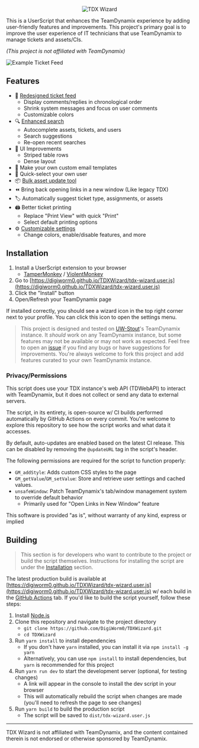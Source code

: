 <p align="center">
<img src="https://i.imgur.com/b3H1Sw2.png" alt="TDX Wizard" />
</p>

This is a UserScript that enhances the TeamDynamix experience by adding user-friendly features and improvements.
This project's primary goal is to improve the user experience of IT technicians that use TeamDynamix to manage tickets
and assets/CIs.

*(This project is not affiliated with TeamDynamix)*

![Example Ticket Feed](https://i.imgur.com/lZUAK8W.png)

## Features

- 💬 [Redesigned ticket feed](https://i.imgur.com/OYxjGBz.png)
    - Display comments/replies in chronological order
    - Shrink system messages and focus on user comments
    - Customizable colors
- 🔍 [Enhanced search](https://i.imgur.com/jDyqhhV.png)
    - Autocomplete assets, tickets, and users
    - Search suggestions
    - Re-open recent searches
- 🎨 UI Improvements
    - Striped table rows
    - Dense layout
- 🧩 Make your own custom email templates
- 👋 Quick-select your own user
- 📦 [Bulk asset update tool](https://i.imgur.com/WkF8x2y.png)
- ⏪ Bring back opening links in a new window (Like legacy TDX)
- 🏷️ Automatically suggest ticket type, assignments, or assets
- 🖨️ Better ticket printing
    - Replace "Print View" with quick "Print"
    - Select default printing options
- ⚙️ [Customizable settings](https://i.imgur.com/7bGCk2i.png)
    - Change colors, enable/disable features, and more

## Installation

1. Install a UserScript extension to your
   browser
    - [TamperMonkey](https://www.tampermonkey.net/) / [ViolentMonkey](https://violentmonkey.github.io/)
2. Go
   to [https://digiworm0.github.io/TDXWizard/tdx-wizard.user.js](https://digiworm0.github.io/TDXWizard/tdx-wizard.user.js)
3. Click the "Install" button
4. Open/Refresh your TeamDynamix page

If installed correctly, you should see a wizard icon in the top right corner next to your profile. You can click this
icon to open the settings menu.

> This project is designed and tested on [UW-Stout](https://uwstout.edu/)'s TeamDynamix instance.
> It *should* work on any TeamDynamix instance, but some features may not be available or may not work as expected.
> Feel free to open an [issue](https://github.com/Digiworm0/TDXWizard/issues) if you find any bugs or have suggestions
> for improvements. You're always welcome to fork this project and add features curated to your own TeamDynamix
> instance.

### Privacy/Permissions

This script does use your TDX instance's web API (TDWebAPI) to interact with TeamDynamix, but it does not collect or
send any data to external servers.

The script, in its entirety, is open-source w/ CI builds performed automatically by GitHub Actions on every commit.
You're welcome to explore this repository to see how the script works and what data it accesses.

By default, auto-updates are enabled based on the latest CI release.
This can be disabled by removing the `@updateURL` tag in the script's header.

The following permissions are required for the script to function properly:

- `GM_addStyle`: Adds custom CSS styles to the page
- `GM_getValue`/`GM_setValue`: Store and retrieve user settings and cached values.
- `unsafeWindow`: Patch TeamDynamix's tab/window management system to override default behavior
    - Primarily used for "Open Links in New Window" feature

This software is provided "as is", without warranty of any kind, express or implied

## Building

> This section is for developers who want to contribute to the project or build the script themselves.
> Instructions for installing the script are under the [Installation](#installation) section.

The latest production build is available
at [https://digiworm0.github.io/TDXWizard/tdx-wizard.user.js](https://digiworm0.github.io/TDXWizard/tdx-wizard.user.js)
w/ each build in the [GitHub Actions](https://github.com/DigiWorm0/TDXWizard/actions) tab.
If you'd like to build the script yourself, follow these steps:

1. Install [Node.js](https://nodejs.org/en/download/)
2. Clone this repository and navigate to the project directory
    - `git clone https://github.com/DigiWorm0/TDXWizard.git`
    - `cd TDXWizard`
3. Run `yarn install` to install dependencies
    - If you don't have `yarn` installed, you can install it via `npm install -g yarn`
    - Alternatively, you can use `npm install` to install dependencies, but `yarn` is recommended for this project
4. Run `yarn run dev` to start the development server (optional, for testing changes)
    - A link will appear in the console to install the dev script in your browser
    - This will automatically rebuild the script when changes are made (you'll need to refresh the page to see changes)
5. Run `yarn build` to build the production script
    - The script will be saved to `dist/tdx-wizard.user.js`

<hr />

TDX Wizard is not affiliated with TeamDynamix,
and the content contained therein is not endorsed or otherwise sponsored by TeamDynamix.